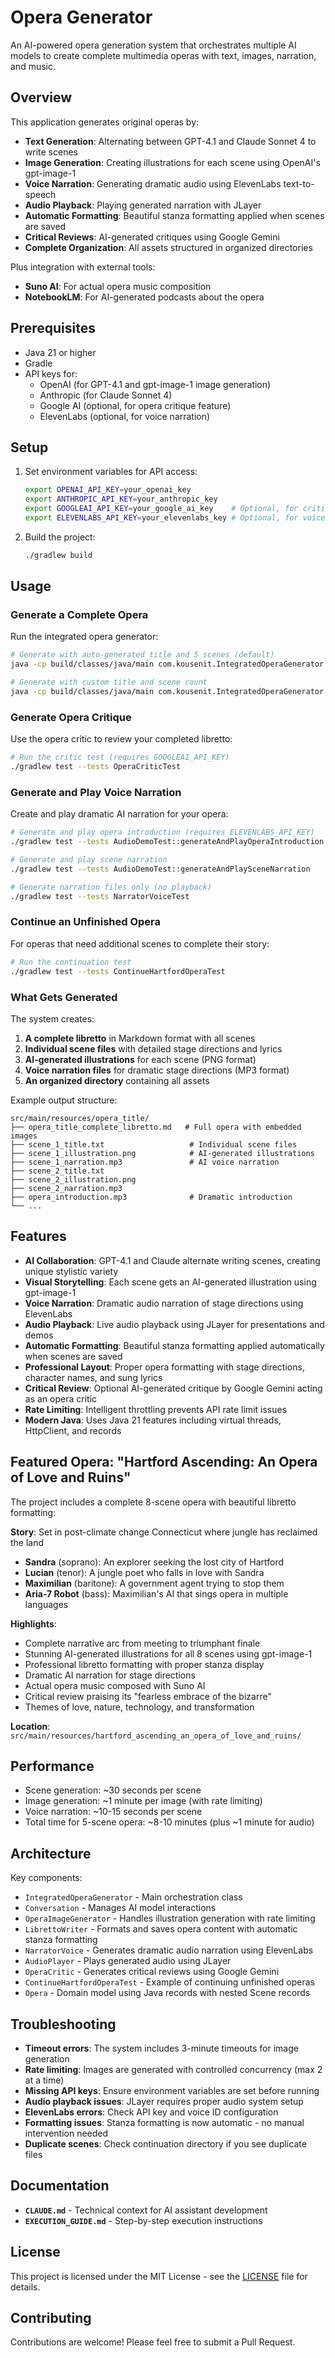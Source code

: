 # Opera Generator

An AI-powered opera generation system that orchestrates multiple AI models to create complete multimedia operas with text, images, narration, and music.

## Overview

This application generates original operas by:
- **Text Generation**: Alternating between GPT-4.1 and Claude Sonnet 4 to write scenes
- **Image Generation**: Creating illustrations for each scene using OpenAI's gpt-image-1
- **Voice Narration**: Generating dramatic audio using ElevenLabs text-to-speech
- **Audio Playback**: Playing generated narration with JLayer
- **Automatic Formatting**: Beautiful stanza formatting applied when scenes are saved
- **Critical Reviews**: AI-generated critiques using Google Gemini
- **Complete Organization**: All assets structured in organized directories

Plus integration with external tools:
- **Suno AI**: For actual opera music composition
- **NotebookLM**: For AI-generated podcasts about the opera

## Prerequisites

- Java 21 or higher
- Gradle
- API keys for:
  - OpenAI (for GPT-4.1 and gpt-image-1 image generation)
  - Anthropic (for Claude Sonnet 4)
  - Google AI (optional, for opera critique feature)
  - ElevenLabs (optional, for voice narration)

## Setup

1. Set environment variables for API access:
   ```bash
   export OPENAI_API_KEY=your_openai_key
   export ANTHROPIC_API_KEY=your_anthropic_key
   export GOOGLEAI_API_KEY=your_google_ai_key    # Optional, for critique feature
   export ELEVENLABS_API_KEY=your_elevenlabs_key # Optional, for voice narration
   ```

2. Build the project:
   ```bash
   ./gradlew build
   ```

## Usage

### Generate a Complete Opera

Run the integrated opera generator:

```bash
# Generate with auto-generated title and 5 scenes (default)
java -cp build/classes/java/main com.kousenit.IntegratedOperaGenerator

# Generate with custom title and scene count
java -cp build/classes/java/main com.kousenit.IntegratedOperaGenerator "My Opera Title" 7
```

### Generate Opera Critique

Use the opera critic to review your completed libretto:

```bash
# Run the critic test (requires GOOGLEAI_API_KEY)
./gradlew test --tests OperaCriticTest
```

### Generate and Play Voice Narration

Create and play dramatic AI narration for your opera:

```bash
# Generate and play opera introduction (requires ELEVENLABS_API_KEY)
./gradlew test --tests AudioDemoTest::generateAndPlayOperaIntroduction

# Generate and play scene narration
./gradlew test --tests AudioDemoTest::generateAndPlaySceneNarration

# Generate narration files only (no playback)
./gradlew test --tests NarratorVoiceTest
```

### Continue an Unfinished Opera

For operas that need additional scenes to complete their story:

```bash
# Run the continuation test
./gradlew test --tests ContinueHartfordOperaTest
```

### What Gets Generated

The system creates:
1. **A complete libretto** in Markdown format with all scenes
2. **Individual scene files** with detailed stage directions and lyrics
3. **AI-generated illustrations** for each scene (PNG format)
4. **Voice narration files** for dramatic stage directions (MP3 format)
5. **An organized directory** containing all assets

Example output structure:
```
src/main/resources/opera_title/
├── opera_title_complete_libretto.md   # Full opera with embedded images
├── scene_1_title.txt                   # Individual scene files
├── scene_1_illustration.png            # AI-generated illustrations
├── scene_1_narration.mp3               # AI voice narration
├── scene_2_title.txt
├── scene_2_illustration.png
├── scene_2_narration.mp3
├── opera_introduction.mp3              # Dramatic introduction
└── ...
```

## Features

- **AI Collaboration**: GPT-4.1 and Claude alternate writing scenes, creating unique stylistic variety
- **Visual Storytelling**: Each scene gets an AI-generated illustration using gpt-image-1
- **Voice Narration**: Dramatic audio narration of stage directions using ElevenLabs
- **Audio Playback**: Live audio playback using JLayer for presentations and demos
- **Automatic Formatting**: Beautiful stanza formatting applied automatically when scenes are saved
- **Professional Layout**: Proper opera formatting with stage directions, character names, and sung lyrics
- **Critical Review**: Optional AI-generated critique by Google Gemini acting as an opera critic
- **Rate Limiting**: Intelligent throttling prevents API rate limit issues
- **Modern Java**: Uses Java 21 features including virtual threads, HttpClient, and records

## Featured Opera: "Hartford Ascending: An Opera of Love and Ruins"

The project includes a complete 8-scene opera with beautiful libretto formatting:

**Story**: Set in post-climate change Connecticut where jungle has reclaimed the land
- **Sandra** (soprano): An explorer seeking the lost city of Hartford  
- **Lucian** (tenor): A jungle poet who falls in love with Sandra
- **Maximilian** (baritone): A government agent trying to stop them
- **Aria-7 Robot** (bass): Maximilian's AI that sings opera in multiple languages

**Highlights**:
- Complete narrative arc from meeting to triumphant finale
- Stunning AI-generated illustrations for all 8 scenes using gpt-image-1
- Professional libretto formatting with proper stanza display
- Dramatic AI narration for stage directions
- Actual opera music composed with Suno AI
- Critical review praising its "fearless embrace of the bizarre"
- Themes of love, nature, technology, and transformation

**Location**: `src/main/resources/hartford_ascending_an_opera_of_love_and_ruins/`

## Performance

- Scene generation: ~30 seconds per scene
- Image generation: ~1 minute per image (with rate limiting)
- Voice narration: ~10-15 seconds per scene
- Total time for 5-scene opera: ~8-10 minutes (plus ~1 minute for audio)

## Architecture

Key components:
- `IntegratedOperaGenerator` - Main orchestration class
- `Conversation` - Manages AI model interactions
- `OperaImageGenerator` - Handles illustration generation with rate limiting
- `LibrettoWriter` - Formats and saves opera content with automatic stanza formatting
- `NarratorVoice` - Generates dramatic audio narration using ElevenLabs
- `AudioPlayer` - Plays generated audio using JLayer
- `OperaCritic` - Generates critical reviews using Google Gemini
- `ContinueHartfordOperaTest` - Example of continuing unfinished operas
- `Opera` - Domain model using Java records with nested Scene records

## Troubleshooting

- **Timeout errors**: The system includes 3-minute timeouts for image generation
- **Rate limiting**: Images are generated with controlled concurrency (max 2 at a time)
- **Missing API keys**: Ensure environment variables are set before running
- **Audio playback issues**: JLayer requires proper audio system setup
- **ElevenLabs errors**: Check API key and voice ID configuration
- **Formatting issues**: Stanza formatting is now automatic - no manual intervention needed
- **Duplicate scenes**: Check continuation directory if you see duplicate files

## Documentation

- **`CLAUDE.md`** - Technical context for AI assistant development
- **`EXECUTION_GUIDE.md`** - Step-by-step execution instructions

## License

This project is licensed under the MIT License - see the [LICENSE](LICENSE) file for details.

## Contributing

Contributions are welcome! Please feel free to submit a Pull Request.
